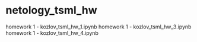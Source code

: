 # netology_tsml_hw

homework 1 - kozlov_tsml_hw_1.ipynb
homework 1 - kozlov_tsml_hw_3.ipynb
homework 1 - kozlov_tsml_hw_4.ipynb
